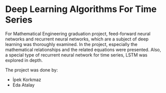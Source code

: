 # Deep Learning Algorithms For Time Series

For Mathematical Engineering graduation project, feed-forward neural networks and recurrent neural networks, which are a subject of deep learning was thoroughly examined. In the project, especially the mathematical relationships and the related equations were presented. Also, a special type of recurrent neural network for time series, LSTM was explored in depth.

The project was done by:

* İpek Korkmaz
* Eda Atalay
